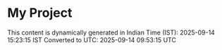 # My Project

This content is dynamically generated in Indian Time (IST): 2025-09-14 15:23:15 IST
Converted to UTC: 2025-09-14 09:53:15 UTC
